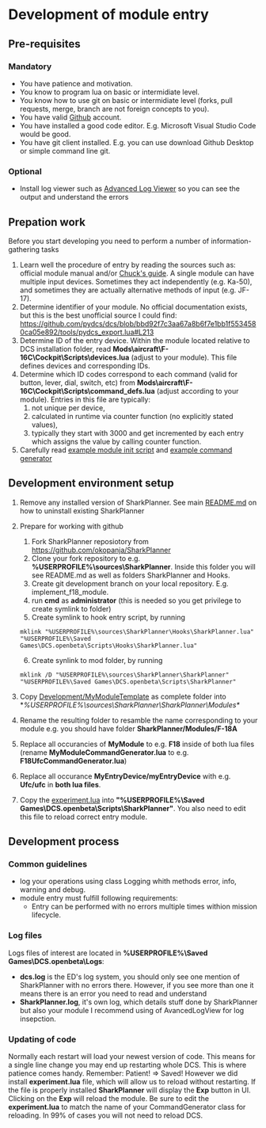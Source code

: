 # Development of module entry
## Pre-requisites
### Mandatory
- You have patience and motivation.
- You know to program lua on basic or intermidiate level.
- You know how to use git on basic or intermidiate level (forks, pull requests, merge, branch are not foreign concepts to you).
- You have valid [Github](https://github.com) account. 
- You have installed a good code editor. E.g. Microsoft Visual Studio Code would be good.
- You have git client installed. E.g. you can use download Github Desktop or simple command line git.
### Optional
- Install log viewer such as [Advanced Log Viewer](https://github.com/Scarfsail/AdvancedLogViewer) so you can see the output and understand the errors

## Prepation work
Before you start developing you need to perform a number of information-gathering tasks
1. Learn well the procedure of entry by reading the sources such as: official module manual and/or [Chuck's guide](https://chucksguides.com/). A single module can have multiple input devices. Sometimes they act independently (e.g. Ka-50), and sometimes they are actually alternative methods of input (e.g. JF-17).
2. Determine identifier of your module. No official documentation exists, but this is the best unofficial source I could find: https://github.com/pydcs/dcs/blob/bbd92f7c3aa67a8b6f7e1bb1f5534580ca05e892/tools/pydcs_export.lua#L213
4. Determine ID of the entry device. Within the module located relative to DCS installation folder, read **Mods\aircraft\F-16C\Cockpit\Scripts\devices.lua** (adjust to your module). This file defines devices and corresponding IDs. 
5. Determine which ID codes correspond to each command (valid for button, lever, dial, switch, etc) from **Mods\aircraft\F-16C\Cockpit\Scripts\command_defs.lua** (adjust according to your module). Entries in this file are typically: 
   1. not unique per device, 
   2. calculated in runtime via counter function (no explicitly stated values),
   3. typically they start with 3000 and get incremented by each entry which assigns the value by calling counter function.
6. Carefully read [example module init script](MyModuleTemplate/init.lua) and [example command generator](MyModuleTemplate/MyModuleCommandGenerator.lua)

## Development environment setup
1. Remove any installed version of SharkPlanner. See main [README.md](../README.md) on how to uninstall existing SharkPlanner
2. Prepare for working with github
   1. Fork SharkPlanner reposiotory from https://github.com/okopanja/SharkPlanner
   2. Clone your fork repository to e.g. **%USERPROFILE%\sources\SharkPlanner**. Inside this folder you will see README.md as well as folders SharkPlanner and Hooks.
   3. Create git development branch on your local repository. E.g. implement_f18_module.
   4. run **cmd** as **administrator** (this is needed so you get privilege to create symlink to folder)
   5. Create symlink to hook entry script, by running 
   
   ```mklink "%USERPROFILE%\sources\SharkPlanner\Hooks\SharkPlanner.lua" "%USERPROFILE%\Saved Games\DCS.openbeta\Scripts\Hooks\SharkPlanner.lua"```
    
   6. Create synlink to mod folder, by running 
    
    ```mklink /D "%USERPROFILE%\sources\SharkPlanner\SharkPlanner" "%USERPROFILE%\Saved Games\DCS.openbeta\Scripts\SharkPlanner"```

5. Copy [Development/MyModuleTemplate](MyModuleTemplate) as complete folder into **%USERPROFILE%\sources\SharkPlanner\SharkPlanner\Modules\**
6. Rename the resulting folder to resamble the name corresponding to your module e.g. you should have folder **SharkPlanner/Modules/F-18A**
7. Replace all occurancies of **MyModule** to e.g. **F18** inside of both lua files (rename **MyModuleCommandGenerator.lua** to e.g. **F18UfcCommandGenerator.lua**)
8. Replace all occurance **MyEntryDevice/myEntryDevice** with e.g. **Ufc/ufc** in **both lua files**.
9. Copy the [experiment.lua](experiment.lua) into **"%USERPROFILE%\Saved Games\DCS.openbeta\Scripts\SharkPlanner"**. You also need to edit this file to reload correct entry module.

## Development process
### Common guidelines
- log your operations using class Logging whith methods error, info, warning and debug.
- module entry must fulfill following requirements:
  - Entry can be performed with no errors multiple times withion mission lifecycle. 

### Log files
Logs files of interest are located in **%USERPROFILE%\Saved Games\DCS.openbeta\Logs**:
- **dcs.log** is the ED's log system, you should only see one mention of SharkPlanner with no errors there. However, if you see more than one it means there is an error you need to read and understand
- **SharkPlanner.log**, it's own log, which details stuff done by SharkPlanner but also your module
I recommend using of AvancedLogView for log insepction.  

### Updating of code
Normally each restart will load your newest version of code. This means for a single line change you may end up restarting whole DCS. This is where patience comes handy. Remember: Patient! => Saved!
However we did install **experiment.lua** file, which will allow us to reload without restarting. If the file is properly installed **SharkPlanner** will display the **Exp** button in UI. Clicking on the **Exp** will reload the module. Be sure to edit the **experiment.lua** to match the name of your CommandGenerator class for reloading. In 99% of cases you will not need to reload DCS.

